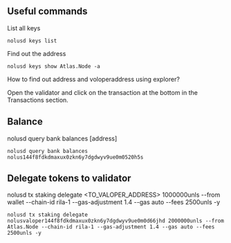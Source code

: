 ## **Useful commands**

List all keys

```
nolusd keys list
```

Find out the address
~~~
nolusd keys show Atlas.Node -a
~~~

How to find out address and voloperaddress using explorer?

Open the validator and click on the transaction at the bottom in the Transactions section.

## **Balance**

nolusd query bank balances [address]

```
nolusd query bank balances nolus144f8fdkdmaxux0zkn6y7dgdwyv9ue0m0520h5s
```


## **Delegate tokens to validator**
nolusd tx staking delegate <TO_VALOPER_ADDRESS> 1000000unls --from wallet --chain-id rila-1 --gas-adjustment 1.4 --gas auto --fees 2500unls -y
```
nolusd tx staking delegate nolusvaloper144f8fdkdmaxux0zkn6y7dgdwyv9ue0m0d66jhd 2000000unls --from Atlas.Node --chain-id rila-1 --gas-adjustment 1.4 --gas auto --fees 2500unls -y
```
